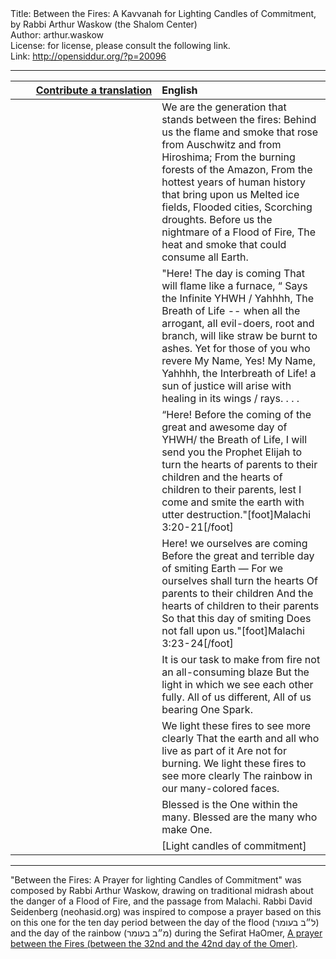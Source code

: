 <html>
<head></head>
<body>
Title: Between the Fires: A Kavvanah for Lighting Candles of Commitment, by Rabbi Arthur Waskow (the Shalom Center)<br />
Author: arthur.waskow<br />
License: for license, please consult the following link.<br />
Link: <a href="http://opensiddur.org/?p=20096">http://opensiddur.org/?p=20096</a>
<p />
<hr />

<table style="margin-left: auto;margin-right: auto;" class="draggable">
<thead><tr><th id="x" style="text-align: right;"><a href="/contributing/upload/">Contribute a translation</a></th><th style="text-align: left;">English</th></tr></thead>
<tbody>
<tr><td style="vertical-align:top;" width="46%">
<div class="liturgy"><span lang="he">

</span></div></td>
 
<td style="vertical-align:top;" width="53%">
<div class="english">
We are the generation that stands 
between the fires:
Behind us the flame and smoke
that rose from Auschwitz and from Hiroshima;
From the burning forests of the Amazon,
From the hottest years of human history
that bring upon us
Melted ice fields, Flooded cities, Scorching droughts.
Before us the nightmare of a Flood of Fire,
The heat and smoke that could consume all Earth.
</div></td></tr>


<tr><td style="vertical-align:top;" width="46%">
<div class="liturgy"><span lang="he">

</span></div></td>
 
<td style="vertical-align:top;" width="53%">
<div class="english">
"Here! The day is coming
That will flame like a furnace, “
Says the Infinite YHWH / Yahhhh,
The Breath of Life --
when all the arrogant, all evil-doers,
root and branch,
will like straw be burnt to ashes.
Yet for those of you who revere My Name,
Yes! My Name, Yahhhh, the Interbreath of Life!
a sun of justice will arise
with healing in its wings / rays. . . .
</div></td></tr>


<tr><td style="vertical-align:top;" width="46%">
<div class="liturgy"><span lang="he">

</span></div></td>
 
<td style="vertical-align:top;" width="53%">
<div class="english">
“Here! Before the coming
of the great and awesome day
of YHWH/ the Breath of Life,
I will send you the Prophet Elijah
to turn the hearts of parents to their children
and the hearts of children to their parents,
lest I come and smite the earth with utter destruction."[foot]Malachi 3:20-21[/foot]
</div></td></tr>


<tr><td style="vertical-align:top;" width="46%">
<div class="liturgy"><span lang="he">

</span></div></td>
 
<td style="vertical-align:top;" width="53%">
<div class="english">
Here! we ourselves are coming
Before the great and terrible day
of smiting Earth —
For we ourselves shall turn the hearts
Of parents to their children
And the hearts of children to their parents
So that this day of smiting
Does not fall upon us."[foot]Malachi 3:23-24[/foot]
</div></td></tr>


<tr><td style="vertical-align:top;" width="46%">
<div class="liturgy"><span lang="he">

</span></div></td>
 
<td style="vertical-align:top;" width="53%">
<div class="english">
It is our task to make from fire not an all-consuming blaze
But the light in which we see each other fully.
All of us different, All of us bearing
One Spark.
</div></td></tr>


<tr><td style="vertical-align:top;" width="46%">
<div class="liturgy"><span lang="he">

</span></div></td>
 
<td style="vertical-align:top;" width="53%">
<div class="english">
We light these fires to see more clearly
That the earth and all who live as part of it
Are not for burning.                                                
We light these fires to see more clearly
The rainbow in our many-colored faces.
</div></td></tr>


<tr><td style="vertical-align:top;" width="46%">
<div class="liturgy"><span lang="he">

</span></div></td>
 
<td style="vertical-align:top;" width="53%">
<div class="english">
Blessed is the One within the many.
Blessed are the many who make One.
 </div></td></tr>


<tr><td style="vertical-align:top;" width="46%">
<div class="liturgy"><span lang="he">

</span></div></td>
 
<td style="vertical-align:top;" width="53%">
<div class="english">
[Light candles of commitment]
</div></td></tr>
</tbody></table>

<hr />
"Between the Fires: A Prayer for lighting Candles of Commitment" was composed by Rabbi Arthur Waskow, drawing on traditional midrash about the danger of a Flood of Fire, and the passage from Malachi. Rabbi David Seidenberg (neohasid.org) was inspired to compose a prayer based on this on this one for the ten day period between the day of the flood (ל״ב בעומר) and the day of the rainbow (מ״ב בעומר) during the Sefirat HaOmer, <a href="https://opensiddur.org/prayers/special-days/sefirat-haomer/prayer-between-the-fires-by-rabbi-david-seidenberg-neohasid-org/">A prayer between the Fires (between the 32nd and the 42nd day of the Omer)</a>.
</body>
</html>